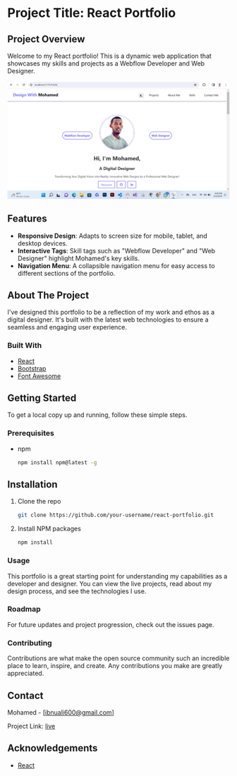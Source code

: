 # Project Title: React Portfolio

## Project Overview

Welcome to my React portfolio! This is a dynamic web application that showcases my skills and projects as a Webflow Developer and Web Designer.

![React Portfolio Screenshot](./public/Screenshot.png)

## Features

- **Responsive Design**: Adapts to screen size for mobile, tablet, and desktop devices.
- **Interactive Tags**: Skill tags such as "Webflow Developer" and "Web Designer" highlight Mohamed's key skills.
- **Navigation Menu**: A collapsible navigation menu for easy access to different sections of the portfolio.

## About The Project

I've designed this portfolio to be a reflection of my work and ethos as a digital designer. It's built with the latest web technologies to ensure a seamless and engaging user experience.

### Built With

- [React](https://reactjs.org/)
- [Bootstrap](https://getbootstrap.com)
- [Font Awesome](https://fontawesome.com)

## Getting Started

To get a local copy up and running, follow these simple steps.

### Prerequisites

- npm
  ```sh
  npm install npm@latest -g

## Installation
1. Clone the repo
    ```sh
    git clone https://github.com/your-username/react-portfolio.git
2. Install NPM packages
    ```sh
    npm install


### Usage
This portfolio is a great starting point for understanding my capabilities as a developer and designer. You can view the live projects, read about my design process, and see the technologies I use.

### Roadmap
For future updates and project progression, check out the issues page.

### Contributing
Contributions are what make the open source community such an incredible place to learn, inspire, and create. Any contributions you make are greatly appreciated.


## Contact

Mohamed - [ibnuali600@gmail.com]

Project Link: [live](https://github.com/IbnuAlii/REACT/tree/main/ASSIGNMENTS)

## Acknowledgements

- [React](https://reactjs.org/)


